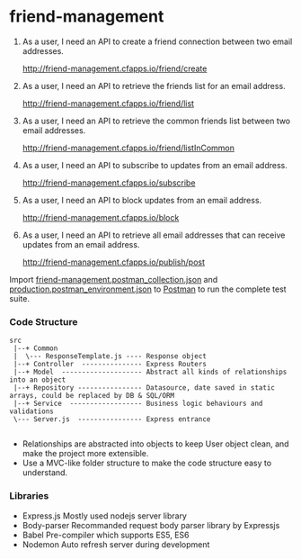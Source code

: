 # friend-management

1. As a user, I need an API to create a friend connection between two email addresses.
        
    http://friend-management.cfapps.io/friend/create
    
2. As a user, I need an API to retrieve the friends list for an email address.

    http://friend-management.cfapps.io/friend/list

3. As a user, I need an API to retrieve the common friends list between two email addresses.

    http://friend-management.cfapps.io/friend/listInCommon

4. As a user, I need an API to subscribe to updates from an email address.

    http://friend-management.cfapps.io/subscribe

5. As a user, I need an API to block updates from an email address.

    http://friend-management.cfapps.io/block

6. As a user, I need an API to retrieve all email addresses that can receive updates from an email address.

    http://friend-management.cfapps.io/publish/post
    
Import [friend-management.postman_collection.json](https://github.com/songva/friend-management/blob/master/friend-management.postman_collection.json) and [production.postman_environment.json](https://github.com/songva/friend-management/blob/master/production.postman_environment.json) to [Postman](https://www.getpostman.com/) to run the complete test suite.

### Code Structure
```
src
 |--+ Common 
 |  \--- ResponseTemplate.js ---- Response object 
 |--+ Controller  --------------- Express Routers
 |--+ Model  -------------------- Abstract all kinds of relationships into an object
 |--+ Repository ---------------- Datasource, date saved in static arrays, could be replaced by DB & SQL/ORM
 |--+ Service  ------------------ Business logic behaviours and validations
 \--- Server.js  ---------------- Express entrance
 
 ```
  - Relationships are abstracted into objects to keep User object clean, and make the project more extensible.
  - Use a MVC-like folder structure to make the code structure easy to understand.
  
  ### Libraries
  - Express.js   Mostly used nodejs server library
  - Body-parser  Recommanded request body parser library by Expressjs
  - Babel        Pre-compiler which supports ES5, ES6
  - Nodemon      Auto refresh server during development
 
 
 
 
 
 
 
